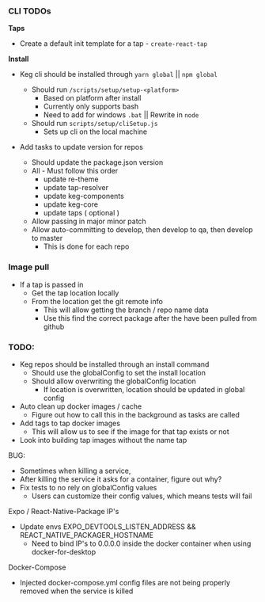 ### CLI TODOs

**Taps**
  * Create a default init template for a tap - `create-react-tap`

**Install**
* Keg cli should be installed through `yarn global` || `npm global`
  * Should run `/scripts/setup/setup-<platform>`
    * Based on platform after install
    * Currently only supports bash
    * Need to add for windows `.bat` || Rewrite in `node`
  * Should run `scripts/setup/cliSetup.js`
    * Sets up cli on the local machine

* Add tasks to update version for repos
  * Should update the package.json version
  * All - Must follow this order
    * update re-theme
    * update tap-resolver
    * update keg-components
    * update keg-core
    * update taps ( optional )
  * Allow passing in major minor patch
  * Allow auto-committing to develop, then develop to qa, then develop to master
    * This is done for each repo

### Image pull
  * If a tap is passed in
    * Get the tap location locally
    * From the location get the git remote info
      * This will allow getting the branch / repo name data
      * Use this find the correct package after the have been pulled from github

### TODO: 
  * Keg repos should be installed through an install command
    * Should use the globalConfig to set the install location
    * Should allow overwriting the globalConfig location
      * If location is overwritten, location should be updated in global config
  * Auto clean up docker images / cache
    * Figure out how to call this in the background as tasks are called
  * Add tags to tap docker images
    * This will allow us to see if the image for that tap exists or not
  * Look into building tap images without the name tap

BUG: 
* Sometimes when killing a service,
* After killing the service it asks for a container, figure out why?
* Fix tests to no rely on globalConfig values
  * Users can customize their config values, which means tests will fail

Expo / React-Native-Package IP's
  * Update envs EXPO_DEVTOOLS_LISTEN_ADDRESS && REACT_NATIVE_PACKAGER_HOSTNAME
    * Need to bind IP's to 0.0.0.0 inside the docker container when using docker-for-desktop

Docker-Compose
  * Injected docker-compose.yml config files are not being properly removed when the service is killed